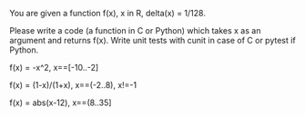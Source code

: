 You are given a function f(x), x in R, delta(x) = 1/128.

Please write a code (a function in C or Python) which takes x as an argument and returns f(x). Write unit tests with cunit in case of C or pytest if Python. 

f(x) = -x^2, x==[-10..-2]

f(x) = (1-x)/(1+x), x==(-2..8), x!=-1

f(x) = abs(x-12), x==(8..35]
